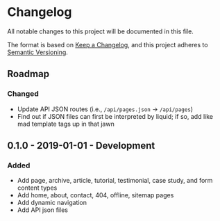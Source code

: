 # Changelog
All notable changes to this project will be documented in this file.

The format is based on [Keep a Changelog](https://keepachangelog.com/en/1.0.0/),
and this project adheres to [Semantic Versioning](https://semver.org/spec/v2.0.0.html).

<!--
## X.X.X - XXXX-XX-XX - XXXXXX

### Added
### Changed
### Deprecated
### Removed
### Fixed
### Security
-->

## Roadmap

### Changed
- Update API JSON routes (i.e., `/api/pages.json` -> `/api/pages`)
- Find out if JSON files can first be interpreted by liquid; if so, add like mad template tags up in that jawn

## 0.1.0 - 2019-01-01 - Development

### Added
- Add page, archive, article, tutorial, testimonial, case study, and form content types
- Add home, about, contact, 404, offline, sitemap pages
- Add dynamic navigation
- Add API json files